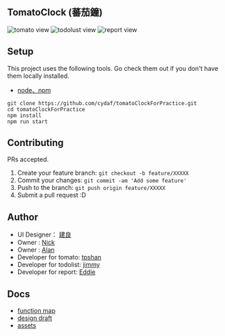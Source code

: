 ## TomatoClock (蕃茄鐘)
![tomato view](https://i.imgur.com/2Ti64ZI.png)
![todolust view](https://i.imgur.com/G3lRqXs.png)
![report view](https://i.imgur.com/2JTDVRs.png)

## Setup

This project uses the following tools. Go check them out if you don't have them locally installed.

- [node、npm](https://nodejs.org/en/)

```
git clone https://github.com/cydaf/tomatoClockForPractice.git
cd tomatoClockForPractice
npm install
npm run start
```

## Contributing

PRs accepted.

1. Create your feature branch: `git checkout -b feature/XXXXX`
2. Commit your changes: `git commit -am 'Add some feature'`
3. Push to the branch: `git push origin feature/XXXXX`
4. Submit a pull request :D


## Author
- UI Designer： [建良](azx011014@gmail.com)
- Owner : [Nick](https://github.com/Nick0603)
- Owner : [Alan](https://github.com/AlanSyue)
- Developer for tomato: [tpshan](https://github.com/tpshan)
- Developer for todolist: [jimmy](https://github.com/jimmyliaoviva)
- Developer for report: [Eddie](https://github.com/zxcx98738)

## Docs
- [function map](https://challenge.thef2e.com/news/12)
- [design draft](https://xd.adobe.com/spec/136db58d-58d0-4750-5b98-541f4ca6f7a7-655c/screen/bdb8cfe1-ead7-499e-91e1-e1d607075c40/break-todolist-finish)
- [assets](https://drive.google.com/drive/folders/1YeDAms68RuqrKVyKjlX_3_uvZrHmueQV)

